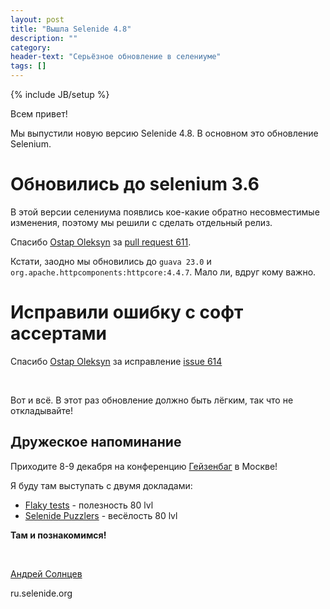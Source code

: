 ```yaml
---
layout: post
title: "Вышла Selenide 4.8"
description: ""
category:
header-text: "Серьёзное обновление в селениуме"
tags: []
---
```

{% include JB/setup %}
 
Всем привет!

Мы выпустили новую версию Selenide 4.8. В основном это обновление Selenium.

# Обновились до selenium 3.6

В этой версии селениума появлись кое-какие обратно несовместимые изменения, поэтому мы решили с сделать отдельный релиз. 

Спасибо [Ostap Oleksyn](https://github.com/ostap-oleksyn) за [pull request 611](https://github.com/codeborne/selenide/pull/611). 


Кстати, заодно мы обновились до `guava 23.0` и `org.apache.httpcomponents:httpcore:4.4.7`. Мало ли, вдруг кому важно.


# Исправили ошибку с софт ассертами 
 
Спасибо [Ostap Oleksyn](https://github.com/ostap-oleksyn) за исправление [issue 614](https://github.com/codeborne/selenide/issues/614)

<br>


Вот и всё. В этот раз обновление должно быть лёгким, так что не откладывайте!


## Дружеское напоминание

Приходите 8-9 декабря на конференцию [Гейзенбаг](https://heisenbug-moscow.ru/) в Москве!

Я буду там выступать с двумя докладами:
* [Flaky tests](https://heisenbug-moscow.ru/talks/2017/msk/1su57z0to8qimacswsgksu/)  - полезность 80 lvl
* [Selenide Puzzlers](https://heisenbug-moscow.ru/talks/2017/msk/74qfnsvag4gcsi4sw8gyoi/) - весёлость 80 lvl

**Там и познакомимся!**

<br>

[Андрей Солнцев](http://asolntsev.github.io/)

ru.selenide.org
